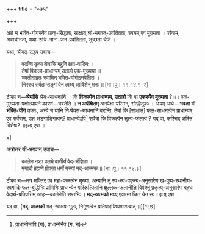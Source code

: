 +++
title = "०७५"

+++

अग्रे च भक्ति-योगस्यैव प्राक्-सिद्धता, साक्षात् श्री-भगवत्-प्रवर्तितता, स्वयम् एव मुख्यता । परेषाम् अर्वाचीनता, यथा-रुचि-नाना-जन-प्रवर्तितता, तुच्छता चेति । 

यथा, श्रीमद्-उद्धव उवाच—


> **वदन्ति कृष्ण श्रेयांसि बहूनि ब्रह्म-वादिनः ।**  
> **तेषां विकल्प-प्राधान्यम् उताहो एक-मुख्यया ॥**  
> **भवतोदाहृतः स्वामिन् भक्ति-योगोऽनपेक्षितः ।**  
> **निरस्य सर्वतः सङ्गं येन त्वय्य् आविशेन् मनः ॥** [भा।पु। ११.१४.१-२]

टीका च—**श्रेयांसि** श्रेयः-साधनानि । किं **विकल्पेन प्राधान्यम्, उताहो** किं वा **एकस्यैव मुख्यता** ?॥। एक-मुख्यता-पक्षोत्थापने कारणं—भवतेति । **न अपेक्षितम्** अनपेक्षा यस्मिन्, सोऽहैतुकः । अयम् अर्थः—**भवता** यो **भक्ति-योग** उक्तः, अन्ये च यानि निःश्रेयस-साधनानि वदन्ति, तेषां किं [साक्षात्] फल-साधनत्वेन प्राधान्यम् एव सर्वेषाम्, उत अङ्गाङ्गित्वम्? प्राधान्येऽपि[^६६] सर्वेषां किं विकल्पेन तुल्य-फलत्वं ? यद् वा, कश्चिद् अस्ति विशेषः? ॥इत्य् एषा ॥

[^६६]:
    प्राधान्येनापि (य), प्राधान्येनैव (ग, च)


x]

अत्रोत्तरं श्री-भगवान् उवाच—


> **कालेन नष्टा प्रलये वाणीयं वेद-संज्ञिता ।**  
> **मयादौ ब्रह्मणे प्रोक्ता धर्मो यस्यां मद्-आत्मकः॥** [भा।पु। ११.१४.३]

टीका च—तत्र भक्तिर् एव महा-फलत्वेन मुख्या, अन्यानि तु स्व-स्व-प्रकृत्य्-अनुसारेण ख-पुष्प-स्थानीय-स्वर्गादि-फल-बुद्धिभिः प्राणिभिः प्राधान्येन परिकल्पितानि क्षुल्लक-फलानीति विवेक्तुं प्रकृत्य्-अनुसारेण बहुधा वेदार्थ-प्रतिपत्तिम् आह—कालेनेति सप्तभिः । **मद्-अत्मको** मय्य् एवात्मा चित्तं येन सः॥ इत्य् एषा ।

यद् वा, [**मद्-आत्मको** मत्-स्वरूप-भूतः, निर्गुणत्वेन प्रतिपादयिष्यमाणत्वात् ॥][^६७]
